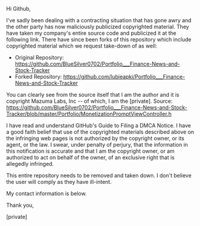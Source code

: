 Hi Github,

I've sadly been dealing with a contracting situation that has gone awry and
the other party has now maliciously publicized copyrighted material. They
have taken my company's entire source code and publicized it at the
following link. There have since been forks of this repository which
include copyrighted material which we request take-down of as well:

- Original Repository:
https://github.com/BlueSilver0702/Portfolio___Finance-News-and-Stock-Tracker
- Forked Repository:
https://github.com/lubieapki/Portfolio___Finance-News-and-Stock-Tracker

You can clearly see from the source itself that I am the author and it is
copyright Mazuma Labs, Inc -- of which, I am the [private]. Source:
https://github.com/BlueSilver0702/Portfolio___Finance-News-and-Stock-Tracker/blob/master/Portfolio/MonetizationPromptViewController.h

I have read and understand GitHub's Guide to Filing a DMCA Notice. I have
a good faith belief that use of the copyrighted materials described above
on the infringing web pages is not authorized by the copyright owner, or
its agent, or the law. I swear, under penalty of perjury, that the
information in this notification is accurate and that I am the copyright
owner, or am authorized to act on behalf of the owner, of an exclusive
right that is allegedly infringed.

This entire repository needs to be removed and taken down. I don't believe
the user will comply as they have ill-intent.

My contact information is below.

Thank you,

[private]
